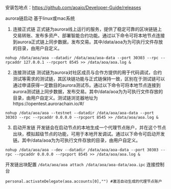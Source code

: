 安装包地点：https://github.com/aoaio/Developer-Guide/releases

aurora链启动
基于linux或mac系统
1. 连接正式链
正式链为aurora线上运行的服务，提供了稳定可靠的区块链链上交易转账、发布多资产、部署智能合约功能。通过以下命令可将本地节点连接到aurora正式链上同步数据，发布交易。其中/data/aoa为为可执行文件存放的目录，由用户自定义。
```
nohup /data/aoa/aoa --datadir /data/aoa/aoa-data --port 30303 --rpc --rpcaddr 127.0.0.1 --rpcport 8545 >> /data/aoa/aoa.log &
```
2. 连接测试链
测试链为aurora对社区成员与合作方提供的用于代码调试，合约测试等需求的测试链，其区块链功能与正式链保持一致，区别在于测试链可以通过申请获得一定数目的aurora测试币。通过以下命令可将本地节点连接到aurora测试链上同步数据，发布交易。其中/data/aoa为为可执行文件存放的目录，由用户自定义。测试链浏览器地址为https://opentest.aurorachain.io/#/
```
nohup /data/aoa/aoa --testnet --datadir /data/aoa/aoa-data --port 30303 --rpc --rpcaddr 0.0.0.0 --rpcport 8545 >> /data/aoa/aoa.log &
```
3. 启动开发链
开发链会在启动节点的本地生成一个代理节点账户，并在这个节点出块，模拟超级节点的功能，可用于本地开发调试。通过以下命令可启动开发链。其中/data/aoa为为可执行文件存放的目录，由用户自定义。
```
nohup /data/aoa/aoa --dev --datadir /data/aoa/aoa-data --port 30303 --rpc --rpcaddr 0.0.0.0 --rpcport 8545 >> /data/aoa/aoa.log &
```
开发链出块配置
`/data/aoa/aoa attach /data/aoa/aoa-data/aoa.ipc` 连接控制台
```
personal.activateDelegate(aoa.accounts[0],"") #激活自动生成的代理节点账户
```
